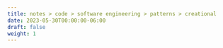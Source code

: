 ```yaml
---
title: notes > code > software engineering > patterns > creational
date: 2023-05-30T00:00:00-06:00
draft: false
weight: 1
---
```

